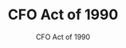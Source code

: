 ---
layout: resources-landing
title: "CFO Act of 1990"
subtitle: "CFO Act of 1990"
external_link: https://www.congress.gov/101/statute/STATUTE-104/STATUTE-104-Pg2838.pdf
filters: financial-reporting legislation congress 1991 cfoc
fiscal_year: 1991
---